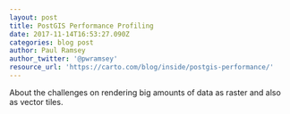 ```yaml
---
layout: post
title: PostGIS Performance Profiling
date: 2017-11-14T16:53:27.090Z
categories: blog post
author: Paul Ramsey
author_twitter: '@pwramsey'
resource_url: 'https://carto.com/blog/inside/postgis-performance/'
---
```

About the challenges on rendering big amounts of data as raster and also as vector tiles.
